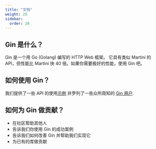 ```yaml
---
title: "文档"
weight: 20
sidebar:
  order: 20
---
```


## Gin 是什么？

Gin 是一个用 Go (Golang) 编写的 HTTP Web 框架。 它具有类似 Martini 的 API，但性能比 Martini 快 40 倍。如果你需要极好的性能，使用 Gin 吧。

## 如何使用 Gin？

我们提供了一些 API 的使用[示例](https://gin-gonic.com/zh-cn/docs/examples/) 并罗列了一些众所周知的 [Gin 用户](./users).

## 如何为 Gin 做贡献？

* 在社区帮助其他人
* 告诉我们你使用 Gin 的成功案例
* 告诉我们如何改善 Gin 并帮助我们实现它
* 为已有的库做贡献

